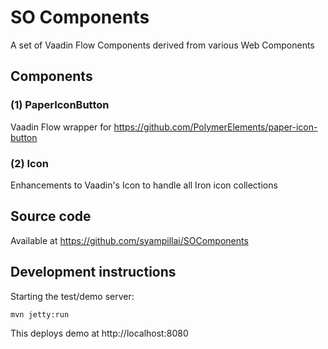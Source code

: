 # SO Components

A set of Vaadin Flow Components derived from various Web Components

## Components

### (1) PaperIconButton
Vaadin Flow wrapper for https://github.com/PolymerElements/paper-icon-button

### (2) Icon
Enhancements to Vaadin's Icon to handle all Iron icon collections

## Source code

Available at https://github.com/syampillai/SOComponents

## Development instructions

Starting the test/demo server:
```
mvn jetty:run
```

This deploys demo at http://localhost:8080


